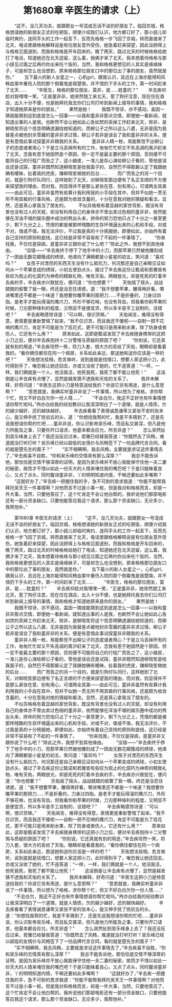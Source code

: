 # 　　第1680章 辛医生的请求（上）
　　“这不，没几天功夫，就跟那女一号混成无话不谈的好朋友了。临回京城，格格想请她的新朋友正式的吃顿饭，顺便介绍我们认识，地方都订好了，那小妞儿却临时爽约，连同手头的工作一起丢下，反而先格格一步飞回了京城，转而直接来了北天，电话里跟格格解释说是有位朋友意外受伤，她急着赶来探望，因此没顾得上与格格见面道别，而我和格格是开车回来的，晚了两天，路过北天的时候格格给她打了电话，知道她还在北天逗留，这么着，我俩才来了北天，我本想着待格格与那小妞见过面之后再约你出来吃个饭的，当然，我和格格更想见的人其实是缘缘妹子，可是却怎么也没想到，原来格格那位朋友口中的那位出了事的朋友，竟然就是你。”
　　当下最火的新人女星之一，心机girl，跟我认识，且远在上海亦能得知风畅血案中重伤入院的那个倒霉鬼是我楚南，并不惜扔下手头的工作，第一时间赶来了北天……
　　“辛医生，格格的那位朋友，莫非，是……姓童的？”
　　辛去疾仰脸对我嘿嘿一笑，“正是童非非，她突然翘工来北天，惹了狗仔注意，现在住在酒店，出入十分不便，也是她拜托我去你们公司打听到新闻上报导的事情，我和格格才知道她原来是你的朋友。”
　　果然是她！
　　我既不惊讶，亦不感动，盖因一猜就能猜到这到底是怎么一回事——以我和童非非那点交情，即便她一看新闻，就知道出事的人是我，也断然不会让她如此心急如焚的丢掉工作赶来北天，除非，是柳晓笙将这个信息明确透漏给她知道的，而柳公子之所以这么八婆，无非是因为我替差点被他封杀雪藏的童非非求过情，柳公子若非是误会了我和童非非的关系，便是有意借此事试探童非非跟我的关系。
　　童非非人精一枚，焉能察觉不出柳公子的态度或者用心？于是立马丢掉所有的工作，匆匆忙忙却又不失高调的离沪赶来了北天，念我有恩于她固然是个原因，但一定不是最主要的那个原因，否则便不可能将自己的行程广而告之了，这小娘皮，一准儿是存心演给柳公子看的，管他是误会还是试探，童非非既然知道柳晓笙是给我面子的，自然巴不得那厮认定了我跟她确有暧昧，扯着我的虎皮，赚柳晓笙做她的后台……
　　而广而告之的另一个目的，就是引狗仔队同行，这样她到了北天，对柳晓笙那边便有了名正言顺的不方便来探望我的理由，而对我，则显得并不是那么紧张在意、别有用心，可谓两全其美——由此可见，童非非虽然有些算计我利用我的小手段在其中，但并不似她一贯无所不用其极的行事风格，还是颇为收敛含蓄的，十分在意我对她的猜疑和看法，显然，还是真心拿我当了朋友的。
　　不似苏格格有着显赫的家世背影，既没有背景也没有过人的天赋，却没有利用自己的身体亦不曾出卖过色相的童非非，依然能够在浑浊不堪的娱乐圈中成功的熬出头来，拼命的努力恐怕只占了十分之一甚至更少，剩下九分之上，凭借的都是被那样残酷的生存环境逼出来的心机和手段，对或不对，值或不值，我无法评价，不过我是真的十分佩服她，即便如此，亦始终有着自己坚持的原则和底线，这已经是非常不容易和了不起的一件事情了。
　　“你来找我，不仅仅是探病，是童非非又跟你说了什么吧？”除此之外，我想不到其他缘由。
　　“没错——”辛去疾终于停下了他手中的小刀，而那苹果已然被他雕刻成了一团由无数花瓣簇成的绣球，他递向了满眼都是小星星的初五，笑问道：“喜欢吗？”
　　女孩子对漂亮的东西天生没有什么抵抗力，何况那还是自己亲眼见证如何从一个苹果变成的绣球，小初五使劲点头，接过了辛去疾这份让甄诺和若雅皆有些叹为观止的化腐朽为神奇的精致礼物，唯有天佑，两眼放光，却是死死的盯着辛去疾的手，辛去疾亦兴致犹在，便问道：“你也想要？”
　　天佑摇了摇头，战战兢兢的偷瞥了我一眼，终还是没忍住诱惑，道：“我不想要苹果，雕得再好看，嚼进嘴里还不都是一个味道？我想要你雕苹果的那把刀……不是折叠的，刀身过四指，是老手才能玩得溜的鹰爪刀，外形不够花哨，也没有背齿，但我看你削苹果的时候，刀刃那种锋利的程度，又明显不是便宜货，所以多半是手工自制的，没错吧？”
　　辛去疾略感惊讶道：“可以啊，很识货嘛。”
　　天佑闻言，难得没有得意，表情更是重新警惕了起来，“我不仅识货，而且我还不傻呢——自制一把不花哨的鹰爪刀，肯定不可能是为了炫花式，更不可能只是用来削水果，除了防身或者伤人，它还有什么用？”
　　原来如此，这即是甄诺发现了辛去疾随身携带的这把小刀之后，便对辛去疾抱持十二分警惕与质疑的原因了吧？
　　“你别说，它还真就有别的用途，”辛去疾坦然一笑，将刀入套，很大方的丢给了天佑，眼睛却是看着我的，“看你俩住都住在同一个病房，关系如此亲近，那送她和送你应该是一样的吧？”
　　天佑想法挂相，危言耸听，说到底就是找借口，想要人家这把小刀，此时得到手了，唯恐我让她还回去，亦或又没收了她的，忙不迭答道：“一样，一样，我们俩就是一个人，他活我活，他死我死，我死了都不能让他死！”
　　这话倒是让辛去疾有点懵了，显然是越发猜不透我和天佑的关系了。
　　我并未解释，好奇问道：“辛医生这把小刀是特意送给我的？你说它另有用途，是什么意思啊？”
　　“意思就是，我确实听童非非说了一件事情，所以想为了格格，求你帮个忙，但又不好白白欠你一份人情……”
　　“不会白欠，我这不正好也有件事情想请你帮忙呢吗。”冉亦白给我的经验教训让我深深明白了一个道理，就是人情债，欠的越少越好，还的越快越好。
　　辛去疾看看了表情诚恳谦卑又紧张不安的张本心，旋又伸手抚了抚初五的头，道：“你想找我帮的忙，我差不多猜到了，还是先说我想请你帮的忙吧……童非非说，你认识影帝吴乐峰，而且私交甚深，但凡是他力所能及之事，只要你开口请求，他基本都会应允，所言非虚？”
　　怎么突然扯到吴乐峰身上去了？我还没反应过来，若雅已经替我答道：“你既然去了风畅，难道就没打听打听？吴乐峰已经以超低的友情价与风畅签下了一份品牌代言合同，看的就是楚先生的面子？”
　　“实不相瞒啊，我去风畅，主要就是求证这件事情去了，”辛去疾喜不自胜，“你和吴乐峰的交情真有那么深厚？”
　　我总不能告诉他，那恰恰是交情不够深厚的证明，是因为吴乐峰并不放心我能保守住他一夫二妻的秘密，故而才不惜以如此一份天大的人情来堵住我的嘴巴吧？于是只能昧着良心，又点了点头，同时腹诽童非非，丫的明明知道内情，干嘛还要如此多嘴啊？
　　“这就好办了，”辛去疾一把握住我的手，急不可耐的恳求我道：“你能不能帮我拜托吴天王一件事情啊？对他而言不过是小事一桩，但是我对和格格而言，却是一件大事，当然，只要他答应了，这个忙肯定不会让他白帮的，我听说他们那部电影还有一部分资金缺口，只要他能答应我这个请求，那么那个资金缺口，无论多少，我帮他补。”

　　第1680章 辛医生的请求（上）
　　“这不，没几天功夫，就跟那女一号混成无话不谈的好朋友了。临回京城，格格想请她的新朋友正式的吃顿饭，顺便介绍我们认识，地方都订好了，那小妞儿却临时爽约，连同手头的工作一起丢下，反而先格格一步飞回了京城，转而直接来了北天，电话里跟格格解释说是有位朋友意外受伤，她急着赶来探望，因此没顾得上与格格见面道别，而我和格格是开车回来的，晚了两天，路过北天的时候格格给她打了电话，知道她还在北天逗留，这么着，我俩才来了北天，我本想着待格格与那小妞见过面之后再约你出来吃个饭的，当然，我和格格更想见的人其实是缘缘妹子，可是却怎么也没想到，原来格格那位朋友口中的那位出了事的朋友，竟然就是你。”
　　当下最火的新人女星之一，心机girl，跟我认识，且远在上海亦能得知风畅血案中重伤入院的那个倒霉鬼是我楚南，并不惜扔下手头的工作，第一时间赶来了北天……
　　“辛医生，格格的那位朋友，莫非，是……姓童的？”
　　辛去疾仰脸对我嘿嘿一笑，“正是童非非，她突然翘工来北天，惹了狗仔注意，现在住在酒店，出入十分不便，也是她拜托我去你们公司打听到新闻上报导的事情，我和格格才知道她原来是你的朋友。”
　　果然是她！
　　我既不惊讶，亦不感动，盖因一猜就能猜到这到底是怎么一回事——以我和童非非那点交情，即便她一看新闻，就知道出事的人是我，也断然不会让她如此心急如焚的丢掉工作赶来北天，除非，是柳晓笙将这个信息明确透漏给她知道的，而柳公子之所以这么八婆，无非是因为我替差点被他封杀雪藏的童非非求过情，柳公子若非是误会了我和童非非的关系，便是有意借此事试探童非非跟我的关系。
　　童非非人精一枚，焉能察觉不出柳公子的态度或者用心？于是立马丢掉所有的工作，匆匆忙忙却又不失高调的离沪赶来了北天，念我有恩于她固然是个原因，但一定不是最主要的那个原因，否则便不可能将自己的行程广而告之了，这小娘皮，一准儿是存心演给柳公子看的，管他是误会还是试探，童非非既然知道柳晓笙是给我面子的，自然巴不得那厮认定了我跟她确有暧昧，扯着我的虎皮，赚柳晓笙做她的后台……
　　而广而告之的另一个目的，就是引狗仔队同行，这样她到了北天，对柳晓笙那边便有了名正言顺的不方便来探望我的理由，而对我，则显得并不是那么紧张在意、别有用心，可谓两全其美——由此可见，童非非虽然有些算计我利用我的小手段在其中，但并不似她一贯无所不用其极的行事风格，还是颇为收敛含蓄的，十分在意我对她的猜疑和看法，显然，还是真心拿我当了朋友的。
　　不似苏格格有着显赫的家世背影，既没有背景也没有过人的天赋，却没有利用自己的身体亦不曾出卖过色相的童非非，依然能够在浑浊不堪的娱乐圈中成功的熬出头来，拼命的努力恐怕只占了十分之一甚至更少，剩下九分之上，凭借的都是被那样残酷的生存环境逼出来的心机和手段，对或不对，值或不值，我无法评价，不过我是真的十分佩服她，即便如此，亦始终有着自己坚持的原则和底线，这已经是非常不容易和了不起的一件事情了。
　　“你来找我，不仅仅是探病，是童非非又跟你说了什么吧？”除此之外，我想不到其他缘由。
　　“没错——”辛去疾终于停下了他手中的小刀，而那苹果已然被他雕刻成了一团由无数花瓣簇成的绣球，他递向了满眼都是小星星的初五，笑问道：“喜欢吗？”
　　女孩子对漂亮的东西天生没有什么抵抗力，何况那还是自己亲眼见证如何从一个苹果变成的绣球，小初五使劲点头，接过了辛去疾这份让甄诺和若雅皆有些叹为观止的化腐朽为神奇的精致礼物，唯有天佑，两眼放光，却是死死的盯着辛去疾的手，辛去疾亦兴致犹在，便问道：“你也想要？”
　　天佑摇了摇头，战战兢兢的偷瞥了我一眼，终还是没忍住诱惑，道：“我不想要苹果，雕得再好看，嚼进嘴里还不都是一个味道？我想要你雕苹果的那把刀……不是折叠的，刀身过四指，是老手才能玩得溜的鹰爪刀，外形不够花哨，也没有背齿，但我看你削苹果的时候，刀刃那种锋利的程度，又明显不是便宜货，所以多半是手工自制的，没错吧？”
　　辛去疾略感惊讶道：“可以啊，很识货嘛。”
　　天佑闻言，难得没有得意，表情更是重新警惕了起来，“我不仅识货，而且我还不傻呢——自制一把不花哨的鹰爪刀，肯定不可能是为了炫花式，更不可能只是用来削水果，除了防身或者伤人，它还有什么用？”
　　原来如此，这即是甄诺发现了辛去疾随身携带的这把小刀之后，便对辛去疾抱持十二分警惕与质疑的原因了吧？
　　“你别说，它还真就有别的用途，”辛去疾坦然一笑，将刀入套，很大方的丢给了天佑，眼睛却是看着我的，“看你俩住都住在同一个病房，关系如此亲近，那送她和送你应该是一样的吧？”
　　天佑想法挂相，危言耸听，说到底就是找借口，想要人家这把小刀，此时得到手了，唯恐我让她还回去，亦或又没收了她的，忙不迭答道：“一样，一样，我们俩就是一个人，他活我活，他死我死，我死了都不能让他死！”
　　这话倒是让辛去疾有点懵了，显然是越发猜不透我和天佑的关系了。
　　我并未解释，好奇问道：“辛医生这把小刀是特意送给我的？你说它另有用途，是什么意思啊？”
　　“意思就是，我确实听童非非说了一件事情，所以想为了格格，求你帮个忙，但又不好白白欠你一份人情……”
　　“不会白欠，我这不正好也有件事情想请你帮忙呢吗。”冉亦白给我的经验教训让我深深明白了一个道理，就是人情债，欠的越少越好，还的越快越好。
　　辛去疾看看了表情诚恳谦卑又紧张不安的张本心，旋又伸手抚了抚初五的头，道：“你想找我帮的忙，我差不多猜到了，还是先说我想请你帮的忙吧……童非非说，你认识影帝吴乐峰，而且私交甚深，但凡是他力所能及之事，只要你开口请求，他基本都会应允，所言非虚？”
　　怎么突然扯到吴乐峰身上去了？我还没反应过来，若雅已经替我答道：“你既然去了风畅，难道就没打听打听？吴乐峰已经以超低的友情价与风畅签下了一份品牌代言合同，看的就是楚先生的面子？”
　　“实不相瞒啊，我去风畅，主要就是求证这件事情去了，”辛去疾喜不自胜，“你和吴乐峰的交情真有那么深厚？”
　　我总不能告诉他，那恰恰是交情不够深厚的证明，是因为吴乐峰并不放心我能保守住他一夫二妻的秘密，故而才不惜以如此一份天大的人情来堵住我的嘴巴吧？于是只能昧着良心，又点了点头，同时腹诽童非非，丫的明明知道内情，干嘛还要如此多嘴啊？
　　“这就好办了，”辛去疾一把握住我的手，急不可耐的恳求我道：“你能不能帮我拜托吴天王一件事情啊？对他而言不过是小事一桩，但是我对和格格而言，却是一件大事，当然，只要他答应了，这个忙肯定不会让他白帮的，我听说他们那部电影还有一部分资金缺口，只要他能答应我这个请求，那么那个资金缺口，无论多少，我帮他补。”
